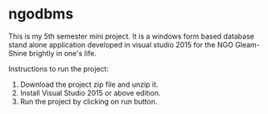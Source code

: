 # ngodbms
This is my 5th semester mini project. It is a windows form based database stand alone application developed in visual studio 2015 for the NGO Gleam-Shine brightly in one's life.

Instructions to run the project:
1. Download the project zip file and unzip it.
2. Install Visual Studio 2015 or above edition.
3. Run the project by clicking on run button.
